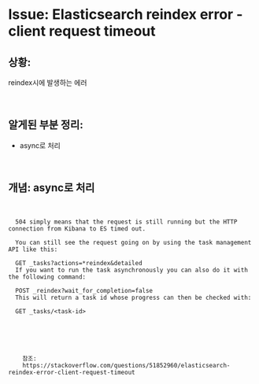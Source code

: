 <!--
author: Dailyscat
purpose: issue arrange
rules:
 (1) 헤더와 문단사이
    <br/>
    <br/>
 (2) 코드가 작성되는 부분은 >로 정리
 (3) 참조는 해당 내용 바로 아래
    <br/>
    <br/>
 (4) 명령어는 bold
 (5) 방안은 ## 안의 과정은 ###
-->

# Issue: Elasticsearch reindex error - client request timeout

## 상황:
reindex시에 발생하는 에러

<br/>

## 알게된 부분 정리:

- async로 처리

<br/>

## 개념: async로 처리

<br/>
  
  ```
    504 simply means that the request is still running but the HTTP connection from Kibana to ES timed out.

    You can still see the request going on by using the task management API like this:

    GET _tasks?actions=*reindex&detailed
    If you want to run the task asynchronously you can also do it with the following command:

    POST _reindex?wait_for_completion=false
    This will return a task id whose progress can then be checked with:

    GET _tasks/<task-id>  
  
  ```

<br/>
<br/>
<br/>

        참조:
        https://stackoverflow.com/questions/51852960/elasticsearch-reindex-error-client-request-timeout

<br/>